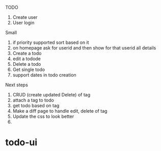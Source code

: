 TODO

1. Create user
2. User login

Small

1. if priority supported sort based on it
2. on homepage ask for userid and then show for that userid all details
3. Create a todo
4. edit a todode
5. Delete a todo
6. Get single todo
7. support dates in todo creation

Next steps

1. CRUD (create updated Delete) of tag
2. attach a tag to todo
3. get todo based on tag
4. Make a diff page to handle edit, delete of tag
5. Update the css to look better
6.

# todo-ui
